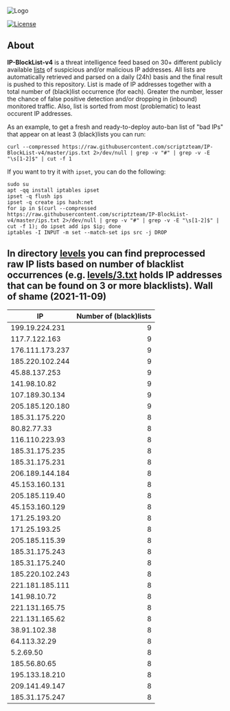 ![Logo](https://i.imgur.com/PyKLAe7.png)

[![License](https://img.shields.io/badge/license-The_Unlicense-red.svg)](https://unlicense.org/)

About
----

**IP-BlockList-v4** is a threat intelligence feed based on 30+ different publicly available [lists](https://github.com/stamparm/maltrail) of suspicious and/or malicious IP addresses. All lists are automatically retrieved and parsed on a daily (24h) basis and the final result is pushed to this repository. List is made of IP addresses together with a total number of (black)list occurrence (for each). Greater the number, lesser the chance of false positive detection and/or dropping in (inbound) monitored traffic. Also, list is sorted from most (problematic) to least occurent IP addresses.

As an example, to get a fresh and ready-to-deploy auto-ban list of "bad IPs" that appear on at least 3 (black)lists you can run:

```
curl --compressed https://raw.githubusercontent.com/scriptzteam/IP-BlockList-v4/master/ips.txt 2>/dev/null | grep -v "#" | grep -v -E "\s[1-2]$" | cut -f 1
```

If you want to try it with `ipset`, you can do the following:

```
sudo su
apt -qq install iptables ipset
ipset -q flush ips
ipset -q create ips hash:net
for ip in $(curl --compressed https://raw.githubusercontent.com/scriptzteam/IP-BlockList-v4/master/ips.txt 2>/dev/null | grep -v "#" | grep -v -E "\s[1-2]$" | cut -f 1); do ipset add ips $ip; done
iptables -I INPUT -m set --match-set ips src -j DROP
```

In directory [levels](levels) you can find preprocessed raw IP lists based on number of blacklist occurrences (e.g. [levels/3.txt](levels/3.txt) holds IP addresses that can be found on 3 or more blacklists).
Wall of shame (2021-11-09)
----

|IP|Number of (black)lists|
|---|--:|
199.19.224.231|9
117.7.122.163|9
176.111.173.237|9
185.220.102.244|9
45.88.137.253|9
141.98.10.82|9
107.189.30.134|9
205.185.120.180|9
185.31.175.220|8
80.82.77.33|8
116.110.223.93|8
185.31.175.235|8
185.31.175.231|8
206.189.144.184|8
45.153.160.131|8
205.185.119.40|8
45.153.160.129|8
171.25.193.20|8
171.25.193.25|8
205.185.115.39|8
185.31.175.243|8
185.31.175.240|8
185.220.102.243|8
221.181.185.111|8
141.98.10.72|8
221.131.165.75|8
221.131.165.62|8
38.91.102.38|8
64.113.32.29|8
5.2.69.50|8
185.56.80.65|8
195.133.18.210|8
209.141.49.147|8
185.31.175.247|8
